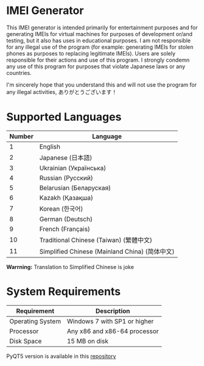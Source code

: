 # IMEI Generator
This IMEI generator is intended primarily for entertainment purposes and for generating IMEIs for virtual machines for purposes of development or/and testing, but it also has uses in educational purposes. I am not responsible for any illegal use of the program (for example: generating IMEIs for stolen phones as purposes to replacing legitimate IMEIs). Users are solely responsible for their actions and use of this program. I strongly condemn any use of this program for purposes that violate Japanese laws or any countries. 

I'm sincerely hope that you understand this and will not use the program for any illegal activities, ありがとうございます！

# Supported Languages

| Number | Language                          |
|--------|-----------------------------------|
| 1      | English                           |
| 2      | Japanese (日本語)                 |
| 3      | Ukrainian (Українська)           |
| 4      | Russian (Русский)                |
| 5      | Belarusian (Беларуская)          |
| 6      | Kazakh (Қазақша)                 |
| 7      | Korean (한국어)                   |
| 8      | German (Deutsch)                 |
| 9      | French (Français)                |
| 10     | Traditional Chinese (Taiwan) (繁體中文) |
| 11     | Simplified Chinese (Mainland China) (简体中文) |

**Warrning:** Translation to Simplified Chinese is joke

# System Requirements

| Requirement                          | Description                       |
|--------------------------------------|-----------------------------------|
| Operating System                     | Windows 7 with SP1 or higher      |
| Processor                            | Any x86 and x86-64 processor      |
| Disk Space                           | 15 MB on disk                     |



PyQT5 version is available in this [repository](https://github.com/SakuraSakuraro/imeigen_pyqt5/)
